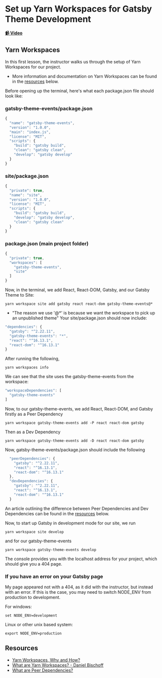 # Set up Yarn Workspaces for Gatsby Theme Development

**[📹 Video](https://egghead.io/lessons/gatsby-set-up-yarn-workspaces-for-gatsby-theme-development)**

## Yarn Workspaces

In this first lesson, the instructor walks us through the setup of Yarn Workspaces for our project.
- More information and documentation on Yarn Workspaces can be found in the [resources](#resources) below.

Before opening up the terminal, here's what each package.json file should look like:


### gatsby-theme-events/package.json
```javascript
{
  "name": "gatsby-theme-events",
  "version": "1.0.0",
  "main": "index.js",
  "license": "MIT",
  "scripts": {
    "build": "gatsby build",
    "clean": "gatsby clean",
    "develop": "gatsby develop"
  }
}
```

### site/package.json
```javascript
{
  "private": true,
  "name": "site",
  "version": "1.0.0",
  "license": "MIT",
  "scripts": {
    "build": "gatsby build",
    "develop": "gatsby develop",
    "clean": "gatsby clean"
  }
}
```

### package.json (main project folder)
```javascript
{
  "private": true,
  "workspaces": [
    "gatsby-theme-events",
    "site"
  ]
}
```

Now, in the terminal, we add React, React-DOM, Gatsby, and our Gatsby Theme to Site:
```
yarn workspace site add gatsby react react-dom gatsby-theme-events@*
```
- "The reason we use '@\*' is because we want the workspace to pick up an unpublished theme"
Your site/package.json should now include:
```javascript
"dependencies": {
  "gatsby": "^2.22.11",
  "gatsby-theme-events": "*",
  "react": "^16.13.1",
  "react-dom": "^16.13.1"
}
```

After running the following,
```
yarn workspaces info
```
We can see that the site uses the gatsby-theme-events from the workspace:
```javascript
"workspaceDependencies": [
  "gatsby-theme-events"
]
```
Now, to our gatsby-theme-events, we add React, React-DOM, and Gatsby firstly as a Peer Dependency
```
yarn workspace gatsby-theme-events add -P react react-dom gatsby
```
Then as a Dev Dependency
```
yarn workspace gatsby-theme-events add -D react react-dom gatsby
```
Now, gatsby-theme-events/package.json should include the following
```javascript
  "peerDependencies": {
    "gatsby": "^2.22.11",
    "react": "^16.13.1",
    "react-dom": "^16.13.1"
  },
  "devDependencies": {
    "gatsby": "^2.22.11",
    "react": "^16.13.1",
    "react-dom": "^16.13.1"
  }
```
An article outlining the difference between Peer Dependencies and Dev Dependencies can be found in the [resources](#resources) below.

Now, to start up Gatsby in development mode for our site, we run
```
yarn workspace site develop
```
and for our gatsby-theme-events
```
yarn workspace gatsby-theme-events develop
```
The console provides you with the localhost address for your project, which should give you a 404 page.


### If you have an error on your Gatsby page
My page appeared not with a 404, as it did with the instructor, but instead with an error. If this is the case, you may need to switch NODE_ENV from production to development.

For windows:
```
set NODE_ENV=development
```
Linux or other unix based system:
```
export NODE_ENV=production
```

## Resources
- [Yarn Workspaces, Why and How?](https://classic.yarnpkg.com/en/docs/workspaces/)
- [What are Yarn Workspaces? - Daniel Bischoff](https://www.danielbischoff.com/blog/2018-03-04--share-code-workspaces/)
- [What are Peer Dependencies?](https://flaviocopes.com/npm-peer-dependencies/)
